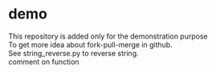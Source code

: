 # demo
This repository is added only for the demonstration purpose
<br>To get more idea about fork-pull-merge in github.
<br>See string_reverse.py to reverse string.
<br>comment on function
